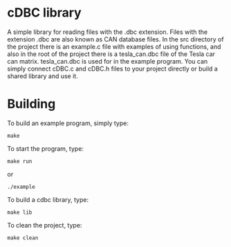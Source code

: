 # cDBC library
A simple library for reading files with the .dbc extension. Files with the extension .dbc are also known as CAN database files. In the src directory of the project there is an example.c file with examples of using functions, and also in the root of the project there is a tesla_can.dbc file of the Tesla car can matrix. tesla_can.dbc is used for in the example program. You can simply connect cDBC.c and cDBC.h files to your project directly or build a shared library and use it.
# Building
To build an example program, simply type:
``` Shell
make
```
To start the program, type:
``` Shell
make run
```
or
``` Shell
./example
```
To build a cdbc library, type:
``` Shell
make lib
```
To clean the project, type:
```Shell
make clean
```